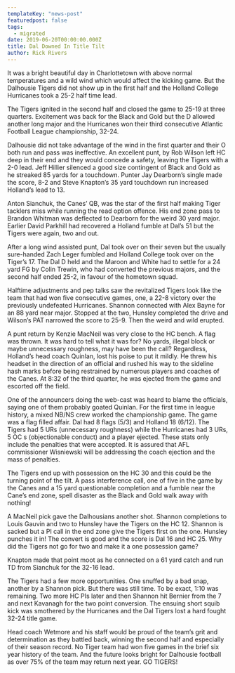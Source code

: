 ```yaml
---
templateKey: "news-post"
featuredpost: false
tags:
  - migrated
date: 2019-06-20T00:00:00.000Z
title: Dal Downed In Title Tilt
author: Rick Rivers
---
```


It was a bright beautiful day in Charlottetown with above normal temperatures and a wild wind which would affect the kicking game.  But the Dalhousie Tigers did not show up in the first half and the Holland College Hurricanes took a 25-2 half time lead.

The Tigers ignited in the second half and closed the game to 25-19 at three quarters.  Excitement was back for the Black and Gold but the D allowed another long major and the Hurricanes won their third consecutive Atlantic Football League championship, 32-24.

Dalhousie did not take advantage of the wind in the first quarter and their O both run and pass was ineffective. An excellent punt, by Rob Wilson left HC deep in their end and they would concede a safety, leaving the Tigers with a 2-0 lead.  Jeff Hillier silenced a good size contingent of Black and Gold as he streaked 85 yards for a touchdown.  Punter Jay Dearborn’s single made the score, 8-2 and Steve Knapton’s
35 yard touchdown run increased Holland’s lead to 13.

Anton Sianchuk, the Canes’ QB, was the star of the first half making Tiger tacklers miss while running the read option offence.  His end zone pass to Brandon Whitman was deflected to Dearborn for the weird 30 yard major.  Earlier David Parkhill had recovered a Holland fumble at Dal’s 51 but the Tigers were again, two and out.

After a long wind assisted punt, Dal took over on their seven but the usually sure-handed Zach Leger fumbled and Holland College took over on the Tiger’s 17.  The Dal D held and the Maroon and White had to settle for a 24 yard FG by Colin 
Trewin, who had converted the previous majors, and the second half ended 25-2, in favour of the hometown squad.

Halftime adjustments and pep talks saw the revitalized Tigers look like the team that had won five consecutive games, one, a 22-8 victory over the previously undefeated Hurricanes.  Shannon connected with Alex Bayne for an 88 yard near major.  Stopped at the two, Hunsley completed the drive and Wilson’s PAT narrowed the score to 25-9.
Then the weird and wild erupted.

A punt return by Kenzie MacNeil was very close to the HC bench.  A flag was thrown.  It was hard to tell what it was for?  No yards, illegal block or maybe unnecessary roughness, may have been the call?  Regardless, Holland’s head coach Quinlan, lost his poise to put it mildly.  He threw his headset in the direction of an official and rushed his way to the sideline hash marks before being restrained by numerous players and coaches of the Canes.  At 8:32 of the third quarter, he was ejected from the game and escorted off the field.

One of the announcers doing the web-cast was heard to blame the officials, saying one of them probably goated Quinlan.  For the first time in league history, a mixed NB/NS crew worked the championship game.  The game was a flag filled affair.  Dal had 8 flags (5/3) and Holland 18 (6/12).  The Tigers had 5 URs (unnecessary roughness) while the Hurricanes had 3 URs, 5 OC s (objectionable conduct) and a player ejected.  These stats only include the penalties that were accepted. It is assured that AFL commissioner Wisniewski will be addressing the coach ejection and the mass of penalties.

The Tigers end up with possession on the HC 30 and this could be the turning point of the tilt.  A pass interference call, one of five in the game by the Canes and a 15 yard 
questionable completion and a fumble near the Cane’s end zone, spell disaster as the Black and Gold walk away with nothing!

A MacNeil pick gave the Dalhousians another shot.  Shannon completions to Louis Gauvin and two to Hunsley have the Tigers on the HC 12.  Shannon is sacked but a PI call in the end zone give the Tigers first on the one.  Hunsley punches it in!  The convert is good and the score is Dal 16 and HC 25.  Why did the Tigers not go for two and make it a one possession game?

Knapton made that point moot as he connected on a 61 yard catch and run TD from Sianchuk for the 32-16 lead. 

The Tigers had a few more opportunities.  One snuffed by a bad snap, another by a Shannon pick.  But there was still time.  To be exact, 1:10 was remaining.  Two more HC  PIs later and then Shannon hit Bernier from the 7 and next Kavanagh for the two point conversion.  The ensuing short squib kick was smothered by the Hurricanes and the Dal Tigers lost a hard fought 32-24 title game.

Head coach Wetmore and his staff would be proud of the team’s grit and determination as they battled back, winning the second half and especially of their season record.  No Tiger team had won five games in the brief six year history of the team.  And the future looks bright for Dalhousie football as over 75% of the team may return next year.
GO TIGERS!
